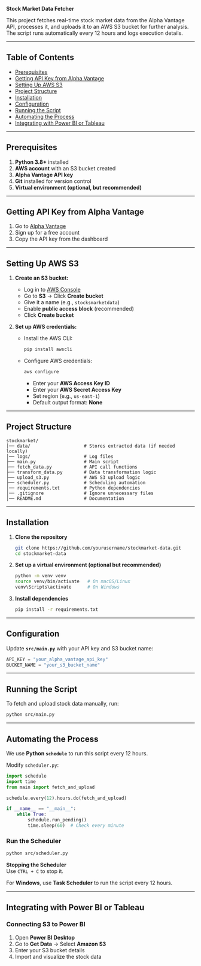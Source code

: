  **Stock Market Data Fetcher**  

This project fetches real-time stock market data from the Alpha Vantage API, processes it, and uploads it to an AWS S3 bucket for further analysis. The script runs automatically every 12 hours and logs execution details.  

---

## **Table of Contents**  

- [Prerequisites](#prerequisites)  
- [Getting API Key from Alpha Vantage](#getting-api-key-from-alpha-vantage)  
- [Setting Up AWS S3](#setting-up-aws-s3)  
- [Project Structure](#project-structure)  
- [Installation](#installation)  
- [Configuration](#configuration)  
- [Running the Script](#running-the-script)  
- [Automating the Process](#automating-the-process)  
- [Integrating with Power BI or Tableau](#integrating-with-power-bi-or-tableau)  

---

## **Prerequisites**  

1. **Python 3.8+** installed  
2. **AWS account** with an S3 bucket created  
3. **Alpha Vantage API key**  
4. **Git** installed for version control  
5. **Virtual environment (optional, but recommended)**  

---

## **Getting API Key from Alpha Vantage**  

1. Go to [Alpha Vantage](https://www.alphavantage.co/support/#api-key)  
2. Sign up for a free account  
3. Copy the API key from the dashboard  

---

## **Setting Up AWS S3**  

1. **Create an S3 bucket:**  
   - Log in to [AWS Console](https://aws.amazon.com/console/)  
   - Go to **S3** → Click **Create bucket**  
   - Give it a name (e.g., `stocksmarketdata`)  
   - Enable **public access block** (recommended)  
   - Click **Create bucket**  

2. **Set up AWS credentials:**  
   - Install the AWS CLI:  
     ```bash
     pip install awscli
     ```
   - Configure AWS credentials:  
     ```bash
     aws configure
     ```
     - Enter your **AWS Access Key ID**  
     - Enter your **AWS Secret Access Key**  
     - Set region (e.g., `us-east-1`)  
     - Default output format: **None**  

---

## **Project Structure**  

```
stockmarket/
│── data/                    # Stores extracted data (if needed locally)
│── logs/                    # Log files
├── main.py                  # Main script
├── fetch_data.py            # API call functions
├── transform_data.py        # Data transformation logic
├── upload_s3.py             # AWS S3 upload logic
├── scheduler.py             # Scheduling automation
│── requirements.txt         # Python dependencies
│── .gitignore               # Ignore unnecessary files
│── README.md                # Documentation
```

---

## **Installation**  

1. **Clone the repository**  
   ```bash
   git clone https://github.com/yourusername/stockmarket-data.git
   cd stockmarket-data
   ```

2. **Set up a virtual environment (optional but recommended)**  
   ```bash
   python -m venv venv
   source venv/bin/activate   # On macOS/Linux
   venv\Scripts\activate      # On Windows
   ```

3. **Install dependencies**  
   ```bash
   pip install -r requirements.txt
   ```

---

## **Configuration**  

Update **`src/main.py`** with your API key and S3 bucket name:  

```python
API_KEY = "your_alpha_vantage_api_key"
BUCKET_NAME = "your_s3_bucket_name"
```

---

## **Running the Script**  

To fetch and upload stock data manually, run:  

```bash
python src/main.py
```

---

## **Automating the Process**  

We use **Python `schedule`** to run this script every 12 hours.  

Modify `scheduler.py`:  

```python
import schedule
import time
from main import fetch_and_upload

schedule.every(12).hours.do(fetch_and_upload)

if __name__ == "__main__":
    while True:
        schedule.run_pending()
        time.sleep(60)  # Check every minute
```

### **Run the Scheduler**  

```bash
python src/scheduler.py
```

**Stopping the Scheduler**  
Use `CTRL + C` to stop it.

For **Windows**, use **Task Scheduler** to run the script every 12 hours.

---

## **Integrating with Power BI or Tableau**  

### **Connecting S3 to Power BI**  
1. Open **Power BI Desktop**  
2. Go to **Get Data** → Select **Amazon S3**  
3. Enter your S3 bucket details  
4. Import and visualize the stock data  

